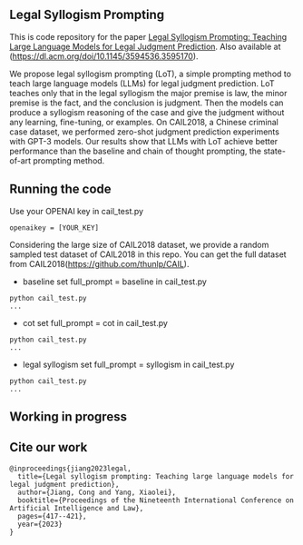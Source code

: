 ## Legal Syllogism Prompting
This is code repository for the paper [Legal Syllogism Prompting: Teaching Large Language Models for Legal Judgment Prediction](https://arxiv.org/abs/2307.08321). Also available at (https://dl.acm.org/doi/10.1145/3594536.3595170). 

We propose legal syllogism prompting (LoT), a simple prompting method to teach large language models (LLMs) for legal judgment prediction. LoT teaches only that in the legal syllogism the major premise is law, the minor premise is the fact, and the conclusion is judgment. Then the models can produce a syllogism reasoning of the case and give the judgment without any learning, fine-tuning, or examples. On CAIL2018, a Chinese criminal case dataset, we performed zero-shot judgment prediction experiments with GPT-3 models. Our results show that LLMs with LoT achieve better performance than the baseline and chain of thought prompting, the state-of-art prompting method.

## Running the code

Use your OPENAI key in cail_test.py
```
openaikey = [YOUR_KEY]
```

Considering the large size of CAIL2018 dataset, we provide a random sampled test dataset of CAIL2018 in this repo. You can get the full dataset from CAIL2018(https://github.com/thunlp/CAIL).

- baseline
set full_prompt = baseline in cail_test.py
```
python cail_test.py 
...
```
- cot
set full_prompt = cot in cail_test.py
```
python cail_test.py
...
```
-  legal syllogism
set full_prompt = syllogism in cail_test.py
```
python cail_test.py
...
```
## Working in progress


## Cite our work
```
@inproceedings{jiang2023legal,
  title={Legal syllogism prompting: Teaching large language models for legal judgment prediction},
  author={Jiang, Cong and Yang, Xiaolei},
  booktitle={Proceedings of the Nineteenth International Conference on Artificial Intelligence and Law},
  pages={417--421},
  year={2023}
}
```
